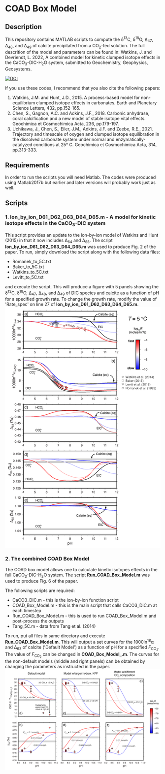 # COAD Box Model

## Description

This repository contains MATLAB scripts to compute the &delta;<sup>13</sup>C, &delta;<sup>18</sup>O, Δ<sub>47</sub>, Δ<sub>48</sub>, and Δ<sub>49</sub> of calcite precipitated from a CO<sub>2</sub>-fed solution. The full descrition of the model and parameters can be found in: Watkins, J. and Devriendt, L. 2022, A combined model for kinetic clumped isotope effects in the CaCO<sub>3</sub>-DIC-H<sub>2</sub>O system, submitted to Geochemistry, Geophysics, Geosystems.

[![DOI](https://zenodo.org/badge/445698824.svg)](https://zenodo.org/badge/latestdoi/445698824)

If you use these codes, I recommend that you also cite the following papers:
<ol>
	<li> Watkins, J.M. and Hunt, J.D., 2015. A process-based model for non-equilibrium clumped isotope effects in carbonates. Earth and Planetary Science Letters, 432, pp.152-165.
	<li> Chen, S., Gagnon, A.C. and Adkins, J.F., 2018. Carbonic anhydrase, coral calcification and a new model of stable isotope vital effects. Geochimica et Cosmochimica Acta, 236, pp.179-197.
	<li> Uchikawa, J., Chen, S., Eiler, J.M., Adkins, J.F. and Zeebe, R.E., 2021. Trajectory and timescale of oxygen and clumped isotope equilibration in the dissolved carbonate system under normal and enzymatically-catalyzed conditions at 25° C. Geochimica et Cosmochimica Acta, 314, pp.313-333.
</ol>

## Requirements
In order to run the scripts you will need Matlab. The codes were produced using Matlab2017b but earlier and later versions will probably work just as well. 

## Scripts

### 1. Ion_by_ion_D61_D62_D63_D64_D65.m - A model for kinetic isotope effects in the CaCO<sub>3</sub>-DIC system
This script provides an update to the ion-by-ion model of Watkins and Hunt (2015) in that it now includes &Delta;<sub>64</sub> and &Delta;<sub>65</sub>. The script <b>Ion_by_ion_D61_D62_D63_D64_D65.m</b> was used to produce Fig. 2 of the paper. To run, simply download the script along with the following data files: 
<ul>
	<li>Romanek_to_5C.txt
	<li>Baker_to_5C.txt
	<li>Watkins_to_5C.txt
	<li>Levitt_to_5C.txt
</ul>
and execute the script. This will produce a figure with 5 panels showing the &delta;<sup>13</sup>C, &delta;<sup>18</sup>O, &Delta;<sub>47</sub>, &Delta;<sub>48</sub>, and &Delta;<sub>49</sub> of DIC species and calcite as a function of pH for a specified growth rate. To change the growth rate, modify the value of 'Rate_spec' on line 27 of <b>Ion_by_ion_D61_D62_D63_D64_D65.m</b>.  

<img src="Ion_by_ion_D63_D64_D65_5C.png" alt="Figure 2" style="width:600px;"/>

### 2. The combined COAD Box Model
The COAD box model allows one to calculate kinetic isotopes effects in the full CaCO<sub>3</sub>-DIC-H<sub>2</sub>O system. The script <b>Run_COAD_Box_Model.m</b> was used to produce Fig. 6 of the paper.

The following scripts are required: 
<ul>
	<li>CaCO3_DIC.m - this is the ion-by-ion function script
	<li>COAD_Box_Model.m - this is the main script that calls CaCO3_DIC.m at each timestep
	<li>Run_COAD_Box_Model.m - this is used to run COAD_Box_Model.m and post-process the outputs
	<li>Tang_5C.m - data from Tang et al. (2014)
</ul>
To run, put all files in same directory and execute <b>Run_COAD_Box_Model.m</b>. This will output a set curves for the 1000ln<sup>18</sup>&alpha; and &Delta;<sub>63</sub> of calcite ('Default Model') as a function of pH for a specified <i>F</i><sub>CO<sub>2</sub></sub>.  The value of <i>F</i><sub>CO<sub>2</sub></sub> can be changed in <b>COAD_Box_Model_.m</b>. The curves for the non-default models (middle and right panels) can be obtained by changing the parameters as instructed in the paper. 

<img src="Fig_6_COAD.png" alt="Figure 3" style="width:1200px;"/>

